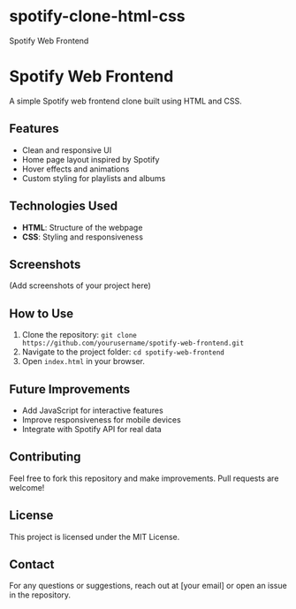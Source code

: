 # spotify-clone-html-css
Spotify Web Frontend 
# Spotify Web Frontend

A simple Spotify web frontend clone built using HTML and CSS.

## Features
- Clean and responsive UI
- Home page layout inspired by Spotify
- Hover effects and animations
- Custom styling for playlists and albums

## Technologies Used
- **HTML**: Structure of the webpage
- **CSS**: Styling and responsiveness

## Screenshots
(Add screenshots of your project here)

## How to Use
1. Clone the repository:
   ```git clone https://github.com/yourusername/spotify-web-frontend.git```
2. Navigate to the project folder:
   ```cd spotify-web-frontend```
3. Open `index.html` in your browser.

## Future Improvements
- Add JavaScript for interactive features
- Improve responsiveness for mobile devices
- Integrate with Spotify API for real data

## Contributing
Feel free to fork this repository and make improvements. Pull requests are welcome!

## License
This project is licensed under the MIT License.

## Contact
For any questions or suggestions, reach out at [your email] or open an issue in the repository.

